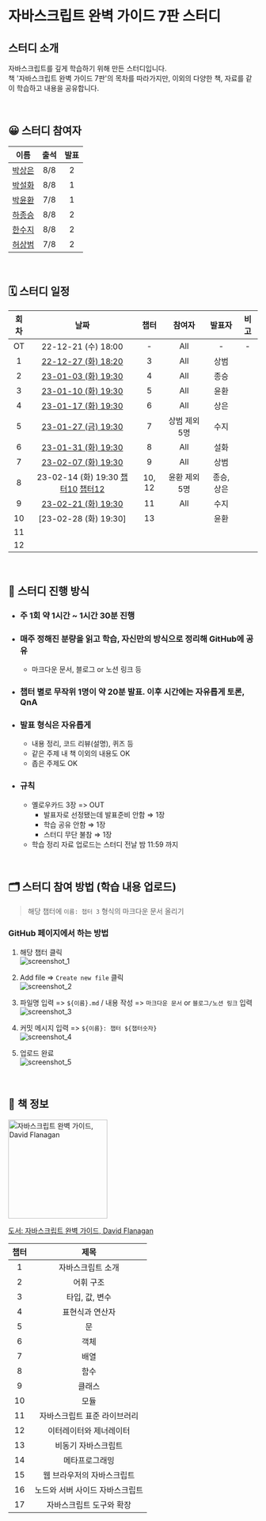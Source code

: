# 자바스크립트 완벽 가이드 7판 스터디

## 스터디 소개

자바스크립트를 깊게 학습하기 위해 만든 스터디입니다.  
책 '자바스크립트 완벽 가이드 7판'의 목차를 따라가지만, 이외의 다양한 책, 자료를 같이 학습하고 내용을 공유합니다.

<br>

## 😀 스터디 참여자

|                   이름                   | 출석 | 발표 |
| :--------------------------------------: | :--: | :--: |
|   [박상은](https://github.com/1-blue)    | 8/8  |  2   |
|   [박설화](https://github.com/iberis2)   | 8/8  |  1   |
|  [박윤환](https://github.com/yunhwan98)  | 7/8  |  1   |
|  [하종승](https://github.com/hajongon)   | 8/8  |  2   |
|  [한수지](https://github.com/nincoding)  | 8/8  |  2   |
| [허상범](https://github.com/sangbeomheo) | 7/8  |  2   |

<br>

## 🗓 스터디 일정

| 회차 |                                                                                               날짜                                                                                                |  챕터  |    참여자     |   발표자   | 비고 |
| :--: | :-----------------------------------------------------------------------------------------------------------------------------------------------------------------------------------------------: | :----: | :-----------: | :--------: | :--: |
|  OT  |                                                                                        22-12-21 (수) 18:00                                                                                        |   -    |      All      |     -      |  -   |
|  1   |                                                 [22-12-27 (화) 18:20](/%5Bch_03%5D%20%ED%83%80%EC%9E%85%2C%20%EA%B0%92%2C%20%EB%B3%80%EC%88%98/)                                                  |   3    |      All      |    상범    |      |
|  2   |                                             [23-01-03 (화) 19:30](/%5Bch_04%5D%20%ED%91%9C%ED%98%84%EC%8B%9D%EA%B3%BC%20%EC%97%B0%EC%82%B0%EC%9E%90/)                                             |   4    |      All      |    종승    |      |
|  3   |                                                                         [23-01-10 (화) 19:30](/%5Bch_05%5D%20%EB%AC%B8/)                                                                          |   5    |      All      |    윤환    |      |
|  4   |                                                                     [23-01-17 (화) 19:30](/%5Bch_06%5D%20%EA%B0%9D%EC%B2%B4/)                                                                     |   6    |      All      |    상은    |      |
|  5   |                                                                     [23-01-27 (금) 19:30](/%5Bch_07%5D%20%EB%B0%B0%EC%97%B4/)                                                                     |   7    | 상범 제외 5명 |    수지    |      |
|  6   |                                                                     [23-01-31 (화) 19:30](/%5Bch_08%5D%20%ED%95%A8%EC%88%98/)                                                                     |   8    |      All      |    설화    |      |
|  7   |                                                                [23-02-07 (화) 19:30](/%5Bch_09%5D%20%ED%81%B4%EB%9E%98%EC%8A%A4/)                                                                 |   9    |      All      |    상범    |      |
|  8   | 23-02-14 (화) 19:30 [챕터10](/%5Bch_10%5D%20%EB%AA%A8%EB%93%88/) [챕터12](/%5Bch_12%5D%20%EC%9D%B4%ED%84%B0%EB%A0%88%EC%9D%B4%ED%84%B0%EC%99%80%20%EC%A0%9C%EB%84%88%EB%A0%88%EC%9D%B4%ED%84%B0/) | 10, 12 | 윤환 제외 5명 | 종승, 상은 |      |
|  9   |                [23-02-21 (화) 19:30](/%5Bch_11%5D%20%EC%9E%90%EB%B0%94%EC%8A%A4%ED%81%AC%EB%A6%BD%ED%8A%B8%20%ED%91%9C%EC%A4%80%20%EB%9D%BC%EC%9D%B4%EB%B8%8C%EB%9F%AC%EB%A6%AC/)                 |   11   |      All      |    수지    |      |
|  10  |                                                                                       [23-02-28 (화) 19:30]                                                                                       |   13   |               |    윤환    |      |
|  11  |                                                                                                                                                                                                   |        |               |            |      |
|  12  |                                                                                                                                                                                                   |        |               |            |      |

<br>

## 🔖 스터디 진행 방식

- ### 주 1회 약 1시간 ~ 1시간 30분 진행
- ### 매주 정해진 분량을 읽고 학습, 자신만의 방식으로 정리해 GitHub에 공유
  - 마크다운 문서, 블로그 or 노션 링크 등
- ### 챕터 별로 무작위 1명이 약 20분 발표. 이후 시간에는 자유롭게 토론, QnA
- ### 발표 형식은 자유롭게
  - 내용 정리, 코드 리뷰(설명), 퀴즈 등
  - 같은 주제 내 책 이외의 내용도 OK
  - 좁은 주제도 OK
- ### 규칙
  - 옐로우카드 3장 => OUT
    - 발표자로 선정됐는데 발표준비 안함 ⇒ 1장
    - 학습 공유 안함 ⇒ 1장
    - 스터디 무단 불참 ⇒ 1장
  - 학습 정리 자료 업로드는 스터디 전날 밤 11:59 까지

<br>

## 🗂 스터디 참여 방법 (학습 내용 업로드)

> 해당 챕터에 `이름: 챕터 3` 형식의 마크다운 문서 올리기

### GitHub 페이지에서 하는 방법

1. 해당 챕터 클릭  
   ![screenshot_1](https://user-images.githubusercontent.com/41741221/208923974-72ac2a8c-0388-40b1-ae62-1919fcced04c.jpg)

2. Add file => `Create new file` 클릭  
   ![screenshot_2](https://user-images.githubusercontent.com/41741221/208923977-7f8eafdd-ee9e-4b9f-be87-947a3c95fa72.jpg)

3. 파일명 입력 => `${이름}.md` / 내용 작성 => `마크다운 문서` or `블로그/노션 링크` 입력  
   ![screenshot_3](https://user-images.githubusercontent.com/41741221/208923979-401ab059-8ca5-40a5-92e9-1b0f519c0a53.jpg)

4. 커밋 메시지 입력 => `${이름}: 챕터 ${챕터숫자}`  
   ![screenshot_4](https://user-images.githubusercontent.com/41741221/208925395-4b47e527-42d7-4a7c-9449-fd3bfdffac20.jpg)

5. 업로드 완료  
   ![screenshot_5](https://user-images.githubusercontent.com/41741221/208925950-38510c3c-763a-4af0-8b5b-cf0c14e564e9.jpg)

<br>

## 📖 책 정보

<img width="200" src="https://user-images.githubusercontent.com/60775453/162977636-b8255334-a25a-4dcc-8173-65e5deeb107c.jpeg" alt="자바스크립트 완벽 가이드, David Flanagan">

[도서: 자바스크립트 완벽 가이드, David Flanagan](https://product.kyobobook.co.kr/detail/S000001033131)

| 챕터 |              제목               |
| :--: | :-----------------------------: |
|  1   |        자바스크립트 소개        |
|  2   |            어휘 구조            |
|  3   |         타입, 값, 변수          |
|  4   |         표현식과 연산자         |
|  5   |               문                |
|  6   |              객체               |
|  7   |              배열               |
|  8   |              함수               |
|  9   |             클래스              |
|  10  |              모듈               |
|  11  |  자바스크립트 표준 라이브러리   |
|  12  |     이터레이터와 제너레이터     |
|  13  |       비동기 자바스크립트       |
|  14  |         메타프로그래밍          |
|  15  |   웹 브라우저의 자바스크립트    |
|  16  | 노드와 서버 사이드 자바스크립트 |
|  17  |    자바스크립트 도구와 확장     |
